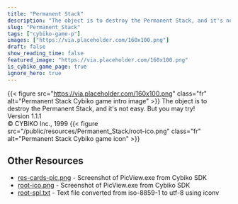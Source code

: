 ```yaml
---
title: "Permanent Stack"
description: "The object is to destroy the Permanent Stack, and it's not easy. But you may try! Version 1.1.1 © CYBIKO Inc., 1999 "
slug: "Permanent_Stack"
tags: ["cybiko-game-p"]
images: ["https://via.placeholder.com/160x100.png"]
draft: false
show_reading_time: false
featured_image: "https://via.placeholder.com/160x100.png"
is_cybiko_game_page: true
ignore_hero: true
---
```

{{< figure src="https://via.placeholder.com/160x100.png" class="fr" alt="Permanent Stack Cybiko game intro image" >}}
The object is to destroy the Permanent Stack, and it's not easy. But you may try! \
Version 1.1.1 \
© CYBIKO Inc., 1999 {{< figure src="/public/resources/Permanent_Stack/root-ico.png" class="fr" alt="Permanent Stack Cybiko game icon" >}}

## Other Resources
* [res-cards-pic.png](/public/resources/Permanent_Stack/res-cards-pic.png) - Screenshot of PicView.exe from Cybiko SDK
* [root-ico.png](/public/resources/Permanent_Stack/root-ico.png) - Screenshot of PicView.exe from Cybiko SDK
* [root-spl.txt](/public/resources/Permanent_Stack/root-spl.txt) - Text file converted from iso-8859-1 to utf-8 using iconv
